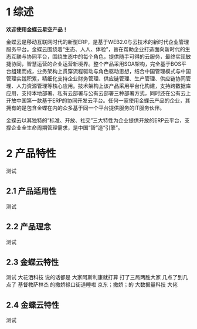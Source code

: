 # 1 综述

**欢迎使用金蝶云星空产品！**

金蝶云是移动互联网时代的新型ERP，是基于WEB2.0与云技术的新时代企业管理服务平台。金蝶云围绕着“生态、人人、体验”，旨在帮助企业打造面向新时代的生态互联与协同平台，围绕生态中的每个角色，提供随手可得的云服务，最终实现敏捷协同，智慧运营的企业运营新境界。整个产品采用SOA架构，完全基于BOS平台组建而成，业务架构上贯穿流程驱动与角色驱动思想，结合中国管理模式与中国管理实践积累，精细化支持企业财务管理、供应链管理、生产管理、供应链协同管理、人力资源管理等核心应用。技术架构上该产品采用平台化构建，支持跨数据库应用，支持本地部署、私有云部署与公有云部署三种部署方式，同时还在公有云上开放中国第一款基于ERP的协同开发云平台。任何一家使用金蝶云产品的企业，其拥有的是包含金蝶在内的众多基于同一个平台提供服务的IT服务伙伴。

金蝶云以其独特的“标准、开放、社交”三大特性为企业提供开放的ERP云平台，支撑企业全生命周期管理需求，是中国“智”造“引擎”。
# 2 产品特性
测试
## 2.1 产品适用性
测试
## 2.2 产品理念<!-- {docsify-ignore} -->
测试
## 2.3 金蝶云特性
测试
大花洒科技
说的话都是
大家阿斯利康就打算
打了三局两胜大家
几点了到几点了
基督教萨林杰
的撒娇禄口街道睡啦
京东；撒娇；的
大数据量科技
大佬
## 2.4 金蝶云特性
测试
